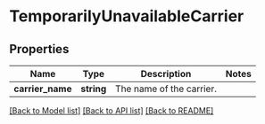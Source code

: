 # TemporarilyUnavailableCarrier

## Properties
Name | Type | Description | Notes
------------ | ------------- | ------------- | -------------
**carrier_name** | **string** | The name of the carrier. | 

[[Back to Model list]](../README.md#documentation-for-models) [[Back to API list]](../README.md#documentation-for-api-endpoints) [[Back to README]](../README.md)


